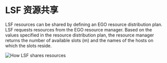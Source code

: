 # LSF 资源共享

LSF resources can be shared by defining an EGO resource distribution plan. LSF requests resources from the EGO resource manager. Based on the values specified in the resource distribution plan, the resource manager returns the number of available slots (m) and the names of the hosts on which the slots reside.



![How LSF shares resources](https://www.ibm.com/support/knowledgecenter/SSWRJV_10.1.0/lsf_foundations/lsf_resource_request_data_flow.jpg)